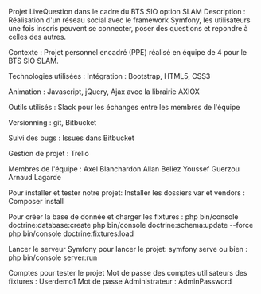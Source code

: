 Projet LiveQuestion dans le cadre du BTS SIO option SLAM
Description :
Réalisation d'un réseau social avec le framework Symfony, les utilisateurs une fois inscris peuvent se connecter, poser des questions et repondre à celles des autres.

Contexte :
Projet personnel encadré (PPE) réalisé en équipe de 4 pour le BTS SIO SLAM.

Technologies utilisées :
Intégration : Bootstrap, HTML5, CSS3

Animation : Javascript, jQuery, Ajax avec la librairie AXIOX

Outils utilisés :
Slack pour les échanges entre les membres de l'équipe

Versionning : git, Bitbucket

Suivi des bugs : Issues dans Bitbucket

Gestion de projet : Trello

Membres de l'équipe :
Axel Blanchardon
Allan Beliez
Youssef Guerzou
Arnaud Lagarde

Pour installer et tester notre projet:
Installer les dossiers var et vendors :
Composer install

Pour créer la base de donnée et charger les fixtures :
php bin/console doctrine:database:create
php bin/console doctrine:schema:update --force
php bin/console doctrine:fixtures:load

Lancer le serveur Symfony pour lancer le projet:
symfony serve
ou bien :
php bin/console server:run

Comptes pour tester le projet
Mot de passe des comptes utilisateurs des fixtures : Userdemo1
Mot de passe Administrateur : AdminPassword

